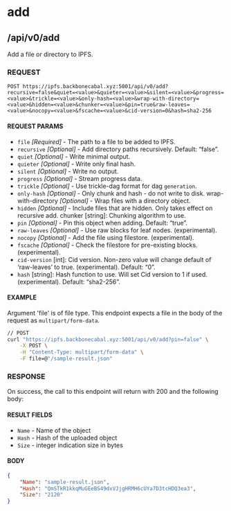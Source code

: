 # add

## /api/v0/add

Add a file or directory to IPFS.

### REQUEST

`POST https://ipfs.backbonecabal.xyz:5001/api/v0/add?recursive=false&quiet=<value>&quieter=<value>&silent=<value>&progress=<value>&trickle=<value>&only-hash=<value>&wrap-with-directory=<value>&hidden=<value>&chunker=<value>&pin=true&raw-leaves=<value>&nocopy=<value>&fscache=<value>&cid-version=0&hash=sha2-256`

#### REQUEST PARAMS
- `file` _[Required]_ - The path to a file to be added to IPFS.
- `recursive` _[Optional]_ - Add directory paths recursively. Default: “false”.
- `quiet` _[Optional]_ - Write minimal output.
- `quieter` _[Optional]_ - Write only final hash.
- `silent` _[Optional]_ - Write no output.
- `progress` _[Optional]_ - Stream progress data.
- `trickle` _[Optional]_ - Use trickle-dag format for dag `generation`.
- `only-hash` _[Optional]_ - Only chunk and hash - do not write to disk.
wrap-with-directory _[Optional]_ - Wrap files with a directory object.
- `hidden` _[Optional]_ - Include files that are hidden. Only takes effect on recursive add.
chunker [string]: Chunking algorithm to use.
- `pin` _[Optional]_ - Pin this object when adding. Default: “true”.
- `raw-leaves` _[Optional]_ - Use raw blocks for leaf nodes. (experimental).
- `nocopy` _[Optional]_ - Add the file using filestore. (experimental).
- `fscache` _[Optional]_ - Check the filestore for pre-existing blocks. (experimental).
- `cid-version` [int]: Cid version. Non-zero value will change default of ‘raw-leaves’ to true. (experimental). Default: “0”.
- `hash` [string]: Hash function to use. Will set Cid version to 1 if used. (experimental). Default: “sha2-256”.

 
#### EXAMPLE
Argument 'file' is of file type. This endpoint expects a file in the body of the request as `multipart/form-data`.

```bash
// POST
curl "https://ipfs.backbonecabal.xyz:5001/api/v0/add?pin=false" \
    -X POST \
    -H "Content-Type: multipart/form-data" \
    -F file=@"/sample-result.json" 
```

### RESPONSE

On success, the call to this endpoint will return with 200 and the following body:

#### RESULT FIELDS
- `Name` - Name of the object
- `Hash` - Hash  of the uploaded object
- `Size` - integer indication size in bytes


#### BODY
```json
{
    "Name": "sample-result.json",
    "Hash": "QmSTkR1kkqMuGEeBS49dxVJjgHRMH6cUYa7D3tcHDQ3ea3",
    "Size": "2120"
}
```